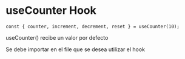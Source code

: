 # useCounter Hook

`
    const { counter, increment, decrement, reset } = useCounter(10);
`

useCounter() recibe un valor por defecto

Se debe importar en el file que se desea utilizar el hook